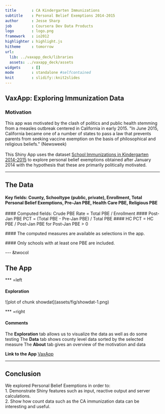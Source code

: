 ```yaml
---
title       : CA Kindergarten Immunizations
subtitle    : Personal Belief Exemptions 2014-2015
author      : Jesse Sharp
job         : Coursera Dev Data Products
logo        : logo.png
framework   : io2012   
highlighter : highlight.js  
hitheme     : tomorrow      
url:
  lib: ../vaxapp_deck/libraries
  assets: ../vaxapp_deck/assets
widgets     : []           
mode        : standalone #selfcontained
knit        : slidify::knit2slides
---
```

   
<style>.title-slide{background-color: white; </style>   

## VaxApp: Exploring Immunization Data

### Motivation  

This app was motivated by the clash of politics and public health stemming from a measles outbreak centered in California in early 2015. "In June 2015, California became one of a number of states to pass a law that prevents parents from seeking vaccine exemption on the basis of philosophical and religious beliefs." (Newsweek)
<br></br>
This Shiny App uses the dataset
[School Immunizations in Kindergarten 2014-2015](https://cdph.data.ca.gov/api/views/4y8p-xn54/rows.csv?accessType=DOWNLOAD)
to explore personal belief exemptions obtained after January 2014 with the hypothesis that these are primarily politically motivated. 

--- 

## The Data

#### Key fields: County, Schooltype (public, private), Enrollment, Total Personal Belief Exemptions, Pre-Jan PBE, Health Care PBE, Religious PBE
<p></p>
#### Computed fields: Crude PBE Rate = Total PBE / Enrollment  
#### Post-Jan PBE PCT = (Total PBE - Pre-Jan PBE) / Total PBE  
#### HC PCT = HC PBE / Post-Jan PBE for Post-Jan PBE > 0  
<p></p>
#### The computed measures are available as selections in the app.
<p></p>
#### Only schools with at least one PBE are included.

--- &twocol

## The App

*** =left

<h4>Exploration</h4>
![plot of chunk showdat](assets/fig/showdat-1.png) 

*** =right
<h4>Comments</h4> 
The <b>Exploration</b> tab allows us to visualize the data as well as do some testing  
The <b>Data</b> tab shows county level data sorted by the selected measure     
The <b>About</b> tab gives an overview of the motivation and data    

<b>Link to the App</b> [VaxApp](https://www.shinyapps.io/vaxapp1)

---

## Conclusion
  
We explored Personal Belief Exemptions in order to:  
     1. Demonstrate Shiny features such as input, reactive output and server calculations.  
     2. Show how count data such as the CA immunization data can be interesting and useful.

